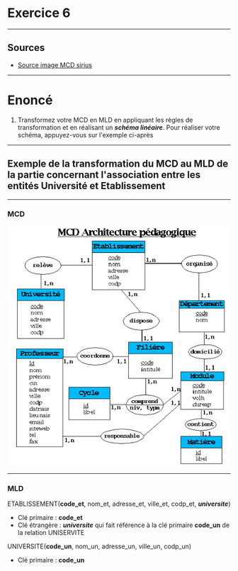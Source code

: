 # Exercice 6

---

## Sources

- [Source image MCD sirius](https://sirius.sourceforge.net/co1v2-0_conception/node4.html)

---


# Enoncé

1. Transformez votre MCD en MLD en appliquant les règles de transformation et en réalisant un ***schéma linéaire***.
Pour réaliser votre schéma, appuyez-vous sur l'exemple ci-après

---

## Exemple de la transformation du MCD au MLD de la partie concernant l'association entre les entités Université et Etablissement

---

### MCD

![2](./ressources/img/mcd.png)

---

### MLD

ETABLISSEMENT(**code_et**, nom_et, adresse_et, ville_et, codp_et, ***universite***)

- Clé primaire : **code_et**
- Clé étrangère : ***universite*** qui fait référence à la clé primaire **code_un** de la relation UNISERVITE

UNIVERSITE(**code_un**, nom_un, adresse_un, ville_un, codp_un)

- Clé primaire : **code_un**



